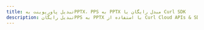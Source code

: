 ---title: تبدیل پاورپوینت بهPPTX، PPS به PPTX مبدل رایگان یا Curl SDKdescription: تبدیل رایگانPPS به PPTX با استفاده از Curl Cloud APIs & SDK. همچنین اسناد Microsoft PowerPoint را در Cloud ایجاد، ویرایش و رندر کنید.---